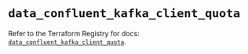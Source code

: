# `data_confluent_kafka_client_quota`

Refer to the Terraform Registry for docs: [`data_confluent_kafka_client_quota`](https://registry.terraform.io/providers/confluentinc/confluent/2.10.0/docs/data-sources/kafka_client_quota).
